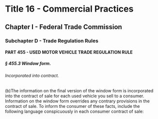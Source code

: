 
# Title 16 - Commercial Practices
## Chapter I - Federal Trade Commission
### Subchapter D - Trade Regulation Rules
#### PART 455 - USED MOTOR VEHICLE TRADE REGULATION RULE
##### § 455.3 Window form.
###### Incorporated into contract.

(b)The information on the final version of the window form is incorporated into the contract of sale for each used vehicle you sell to a consumer. Information on the window form overrides any contrary provisions in the contract of sale. To inform the consumer of these facts, include the following language conspicuously in each consumer contract of sale:
